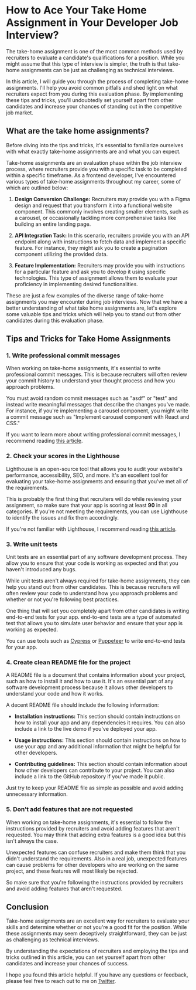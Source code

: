 # How to Ace Your Take Home Assignment in Your Developer Job Interview?

The take-home assignment is one of the most common methods used by recruiters to evaluate a candidate's qualifications for a position. While you might assume that this type of interview is simpler, the truth is that take-home assignments can be just as challenging as technical interviews.

In this article, I will guide you through the process of completing take-home assignments. I'll help you avoid common pitfalls and shed light on what recruiters expect from you during this evaluation phase. By implementing these tips and tricks, you'll undoubtedly set yourself apart from other candidates and increase your chances of standing out in the competitive job market.

## What are the take home assignments?

Before diving into the tips and tricks, it's essential to familiarize ourselves with what exactly take-home assignments are and what you can expect.

Take-home assignments are an evaluation phase within the job interview process, where recruiters provide you with a specific task to be completed within a specific timeframe. As a frontend developer, I've encountered various types of take-home assignments throughout my career, some of which are outlined below:

1. **Design Conversion Challenge:** Recruiters may provide you with a Figma design and request that you transform it into a functional website component. This commonly involves creating smaller elements, such as a carousel, or occasionally tackling more comprehensive tasks like building an entire landing page.

2. **API Integration Task:** In this scenario, recruiters provide you with an API endpoint along with instructions to fetch data and implement a specific feature. For instance, they might ask you to create a pagination component utilizing the provided data.

3. **Feature Implementation:** Recruiters may provide you with instructions for a particular feature and ask you to develop it using specific technologies. This type of assignment allows them to evaluate your proficiency in implementing desired functionalities.

These are just a few examples of the diverse range of take-home assignments you may encounter during job interviews. Now that we have a better understanding of what take home assignments are, let's explore some valuable tips and tricks which will help you to stand out from other candidates during this evaluation phase.

## Tips and Tricks for Take Home Assignments

### 1. Write professional commit messages

When working on take-home assignments, it's essential to write professional commit messages. This is because recruiters will often review your commit history to understand your thought process and how you approach problems.

You must avoid random commit messages such as "asdf" or "test" and instead write meaningful messages that describe the changes you've made. For instance, if you're implementing a carousel component, you might write a commit message such as "Implement carousel component with React and CSS."

If you want to learn more about writing professional commit messages, I recommend reading [this article](https://www.conventionalcommits.org/en/v1.0.0/).

### 2. Check your scores in the Lighthouse

Lighthouse is an open-source tool that allows you to audit your website's performance, accessibility, SEO, and more. It's an excellent tool for evaluating your take-home assignments and ensuring that you've met all of the requirements.

This is probably the first thing that recruiters will do while reviewing your assignment, so make sure that your app is scoring at least **90** in all categories. If you're not meeting the requirements, you can use Lighthouse to identify the issues and fix them accordingly.

If you're not familiar with Lighthouse, I recommend reading [this article](https://developer.chrome.com/docs/lighthouse/overview/).

### 3. Write unit tests

Unit tests are an essential part of any software development process. They allow you to ensure that your code is working as expected and that you haven't introduced any bugs.

While unit tests aren't always required for take-home assignments, they can help you stand out from other candidates. This is because recruiters will often review your code to understand how you approach problems and whether or not you're following best practices.

One thing that will set you completely apart from other candidates is writing end-to-end tests for your app. end-to-end tests are a type of automated test that allows you to simulate user behavior and ensure that your app is working as expected.

You can use tools such as [Cypress](https://www.cypress.io/) or [Puppeteer](https://pptr.dev/) to write end-to-end tests for your app.

### 4. Create clean README file for the project

A README file is a document that contains information about your project, such as how to install it and how to use it. It's an essential part of any software development process because it allows other developers to understand your code and how it works.

A decent README file should include the following information:

- **Installation instructions:** This section should contain instructions on how to install your app and any dependencies it requires. You can also include a link to the live demo if you've deployed your app.

- **Usage instructions:** This section should contain instructions on how to use your app and any additional information that might be helpful for other developers.

- **Contributing guidelines:** This section should contain information about how other developers can contribute to your project. You can also include a link to the GitHub repository if you've made it public.

Just try to keep your README file as simple as possible and avoid adding unnecessary information.

### 5. Don’t add features that are not requested

When working on take-home assignments, it's essential to follow the instructions provided by recruiters and avoid adding features that aren't requested. You may think that adding extra features is a good idea but this isn't always the case.

Unexpected features can confuse recruiters and make them think that you didn't understand the requirements. Also in a real job, unexpected features can cause problems for other developers who are working on the same project, and these features will most likely be rejected.

So make sure that you're following the instructions provided by recruiters and avoid adding features that aren't requested.

## Conclusion

Take-home assignments are an excellent way for recruiters to evaluate your skills and determine whether or not you're a good fit for the position. While these assignments may seem deceptively straightforward, they can be just as challenging as technical interviews.

By understanding the expectations of recruiters and employing the tips and tricks outlined in this article, you can set yourself apart from other candidates and increase your chances of success.

I hope you found this article helpful. If you have any questions or feedback, please feel free to reach out to me on [Twitter](https://twitter.com/Yazdun).
